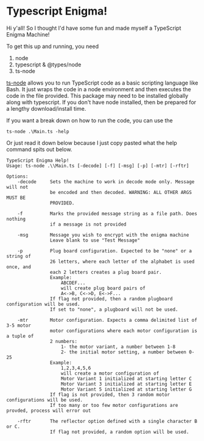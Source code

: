 # Typescript Enigma!
Hi y'all! So I thought I'd have some fun and made myself a TypeScript Enigma Machine!

To get this up and running, you need 
1. node
2. typescript & @types/node 
3. ts-node

[ts-node](https://www.npmjs.com/package/ts-node) allows you to run 
TypeScript code as a basic scripting language like Bash. It just wraps
the code in a node environment and then executes the code in the file provided. 
This package may need to be installed globally along with typescript. If you
don't have node installed, then be prepared for a lengthy download/install time. 

If you want a break down on how to run the code, you can use the

`ts-node .\Main.ts -help`

Or just read it down below because I just copy pasted what the help command spits out below.
```
TypeScript Enigma Help!
Usage: ts-node .\\Main.ts [-decode] [-f] [-msg] [-p] [-mtr] [-rftr]

Options:
	-decode 	Sets the machine to work in decode mode only. Message will not
				be encoded and then decoded. WARNING: ALL OTHER ARGS MUST BE
				PROVIDED. 

	-f 			Marks the provided message string as a file path. Does nothing
				if a message is not provided

	-msg		Message you wish to encrypt with the enigma machine
				Leave blank to use "Test Message"

	-p 			Plug board configuration. Expected to be "none" or a string of 
				26 letters, where each letter of the alphabet is used once, and 
				each 2 letters creates a plug board pair.
				Example: 
					ABCDEF... 
					will create plug board pairs of 
					A<->B, C<->D, E<->F...
				If flag not provided, then a random plugboard configuration will be used.
				If set to "none", a plugboard will not be used.

	-mtr		Motor configuration. Expects a comma delimited list of 3-5 motor
				motor configurations where each motor configuration is a tuple of 
				2 numbers: 
					1- the motor variant, a number between 1-8
					2- the initial motor setting, a number between 0-25
				Example:
					1,2,3,4,5,6
					will create a motor configuration of
					Motor Variant 1 initialized at starting letter C
					Motor Variant 3 initialized at starting letter E
					Motor Variant 5 initialized at starting letter G
				If flag is not provided, then 3 random motor configurations will be used. 
				If too many or too few motor configurations are provded, process will error out
				
	-rftr		The reflector option defined with a single character B or C. 
				If flag not provided, a random option will be used.
```